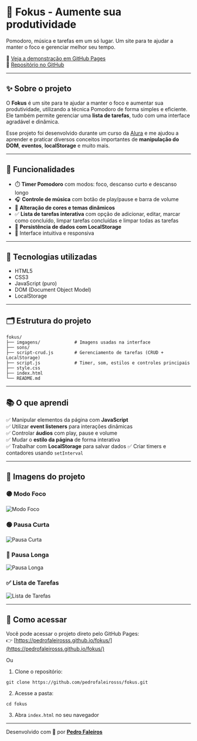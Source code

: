 # 🧠 Fokus - Aumente sua produtividade

Pomodoro, música e tarefas em um só lugar. Um site para te ajudar a manter o foco e gerenciar melhor seu tempo.

🔗 [Veja a demonstração em GitHub Pages](https://pedrofaleirosss.github.io/fokus/)  
🔗 [Repositório no GitHub](https://github.com/pedrofaleirosss/fokus)

---

## ✨ Sobre o projeto

O **Fokus** é um site para te ajudar a manter o foco e aumentar sua produtividade, utilizando a técnica Pomodoro de forma simples e eficiente. Ele também permite gerenciar uma **lista de tarefas**, tudo com uma interface agradável e dinâmica.

Esse projeto foi desenvolvido durante um curso da [Alura](https://www.alura.com.br) e me ajudou a aprender e praticar diversos conceitos importantes de **manipulação do DOM**, **eventos**, **localStorage** e muito mais.

---

## 🧩 Funcionalidades

- ⏱️ **Timer Pomodoro** com modos: foco, descanso curto e descanso longo
- 🎧 **Controle de música** com botão de play/pause e barra de volume
- 🌈 **Alteração de cores e temas dinâmicos**
- ✅ **Lista de tarefas interativa** com opção de adicionar, editar, marcar como concluído, limpar tarefas concluídas e limpar todas as tarefas
- 💾 **Persistência de dados com LocalStorage**
- 🧪 Interface intuitiva e responsiva

---

## 🚀 Tecnologias utilizadas

- HTML5
- CSS3
- JavaScript (puro)
- DOM (Document Object Model)
- LocalStorage

---

## 🗂 Estrutura do projeto

```
fokus/
├── imgagens/             # Imagens usadas na interface
├── sons/             
├── script-crud.js        # Gerenciamento de tarefas (CRUD + LocalStorage)
├── script.js             # Timer, som, estilos e controles principais
├── style.css 
├── index.html
└── README.md
```

---

## 📚 O que aprendi

✅ Manipular elementos da página com **JavaScript**  
✅ Utilizar **event listeners** para interações dinâmicas  
✅ Controlar **áudios** com play, pause e volume  
✅ Mudar o **estilo da página** de forma interativa  
✅ Trabalhar com **LocalStorage** para salvar dados
✅ Criar timers e contadores usando `setInterval`

---

## 📸 Imagens do projeto

### 🟣 Modo Foco
![Modo Foco](https://github.com/user-attachments/assets/e5f5f3e3-36cf-4869-85c8-c1799f6261b2)

### 🟢 Pausa Curta
![Pausa Curta](https://github.com/user-attachments/assets/0b80e9eb-b76a-4a3b-b6cd-e029a99d3b3c)

### 🔵 Pausa Longa
![Pausa Longa](https://github.com/user-attachments/assets/ac975d3d-d72b-442b-9c76-9ea440791b8b)

### ✅ Lista de Tarefas
![Lista de Tarefas](https://github.com/user-attachments/assets/00510337-b3e6-40c7-a35b-8a571a65c47e)

---

## 📂 Como acessar

Você pode acessar o projeto direto pelo GitHub Pages:  
👉 [https://pedrofaleirosss.github.io/fokus/](https://pedrofaleirosss.github.io/fokus/)

Ou 

1. Clone o repositório:
  ```
  git clone https://github.com/pedrofaleirosss/fokus.git
  ```
2. Acesse a pasta:
  ```
  cd fokus
  ```
3. Abra `index.html` no seu navegador

---

Desenvolvido com 💜 por [**Pedro Faleiros**](https://github.com/pedrofaleirosss)  
